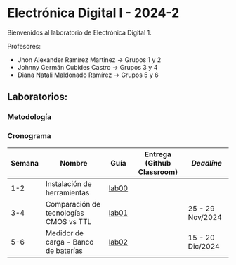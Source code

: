 # Electrónica Digital I - 2024-2

Bienvenidos al laboratorio de Electrónica Digital 1.

Profesores:


* Jhon Alexander Ramírez Martinez &rarr; Grupos 1 y 2
* Johnny Germán Cubides Castro &rarr; Grupos 3 y 4
* Diana Natali Maldonado Ramírez &rarr; Grupos 5 y 6

## Laboratorios:

### Metodología

### Cronograma

Semana   | Nombre   | Guía  | Entrega (Github Classroom) | *Deadline* 
--       | --     | --            	| -- | --   
 1-2 | Instalación de herramientas | [lab00](/labs/lab00/README.md) | |
 3-4 | Comparación de tecnologías CMOS vs TTL | [lab01](/labs/lab01/README.md) | | 25 - 29 Nov/2024
 5-6 |  Medidor de carga - Banco de baterías | [lab02](/labs/lab02/README.md) | | 15 - 20 Dic/2024
 
